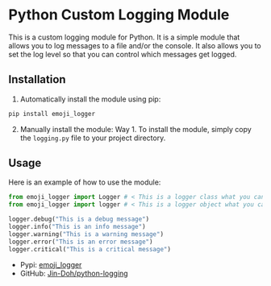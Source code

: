 # Python Custom Logging Module

This is a custom logging module for Python. It is a simple module that allows you to log messages to a file and/or the console. It also allows you to set the log level so that you can control which messages get logged.

## Installation

1. Automatically install the module using pip:

```bash
pip install emoji_logger
```

2. Manually install the module:
   Way 1. To install the module, simply copy the `logging.py` file to your project directory.

## Usage

Here is an example of how to use the module:

```python
from emoji_logger import Logger # < This is a logger class what you can use to create a logger object
from emoji_logger import logger # < This is a logger object what you can use directly (level: INFO)

logger.debug("This is a debug message")
logger.info("This is an info message")
logger.warning("This is a warning message")
logger.error("This is an error message")
logger.critical("This is a critical message")
```

- Pypi: [emoji_logger](https://pypi.org/project/emoji_logger/)
- GitHub: [Jin-Doh/python-logging](https://github.com/Jin-Doh/python-logging)
